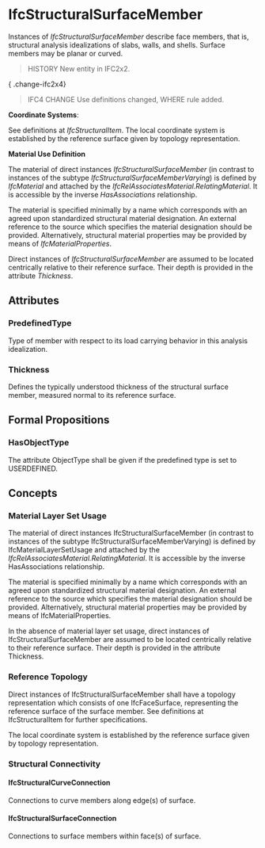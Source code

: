 # IfcStructuralSurfaceMember

Instances of _IfcStructuralSurfaceMember_ describe face members, that is, structural analysis idealizations of slabs, walls, and shells. Surface members may be planar or curved.
<!-- end of short definition -->


> HISTORY New entity in IFC2x2.

{ .change-ifc2x4}
> IFC4 CHANGE Use definitions changed, WHERE rule added.

****Coordinate Systems****:

See definitions at _IfcStructuralItem_. The local coordinate system is established by the reference surface given by topology representation.

****Material Use Definition****

The material of direct instances _IfcStructuralSurfaceMember_ (in contrast to instances of the subtype _IfcStructuralSurfaceMemberVarying_) is defined by _IfcMaterial_ and attached by the _IfcRelAssociatesMaterial.RelatingMaterial_. It is accessible by the inverse _HasAssociations_ relationship.

The material is specified minimally by a name which corresponds with an agreed upon standardized structural material designation. An external reference to the source which specifies the material designation should be provided. Alternatively, structural material properties may be provided by means of _IfcMaterialProperties_.

Direct instances of _IfcStructuralSurfaceMember_ are assumed to be located centrically relative to their reference surface. Their depth is provided in the attribute _Thickness_.

## Attributes

### PredefinedType
Type of member with respect to its load carrying behavior in this analysis idealization.

### Thickness
Defines the typically understood thickness of the structural surface member, measured normal to its reference surface.

## Formal Propositions

### HasObjectType
The attribute ObjectType shall be given if the predefined type is set to USERDEFINED.

## Concepts

### Material Layer Set Usage

The material of direct instances IfcStructuralSurfaceMember (in contrast to instances of the subtype IfcStructuralSurfaceMemberVarying) is defined by IfcMaterialLayerSetUsage and attached by the _IfcRelAssociatesMaterial.RelatingMaterial_. It is accessible by the inverse HasAssociations relationship.

The material is specified minimally by a name which corresponds with an agreed upon standardized structural material designation. An external reference to the source which specifies the material designation should be provided. Alternatively, structural material properties may be provided by means of IfcMaterialProperties.

In the absence of material layer set usage, direct instances of IfcStructuralSurfaceMember are assumed to be located centrically relative to their reference surface. Their depth is provided in the attribute Thickness.

### Reference Topology

Direct instances of IfcStructuralSurfaceMember shall have a topology representation which consists of one IfcFaceSurface, representing the reference surface of the surface member. See definitions at IfcStructuralItem for further specifications.

The local coordinate system is established by the reference surface given by topology representation.

### Structural Connectivity



#### IfcStructuralCurveConnection

Connections to curve members along edge(s) of surface.

#### IfcStructuralSurfaceConnection

Connections to surface members within face(s) of surface.

